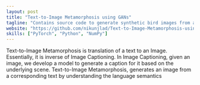 ```yaml
---
layout: post
title: "Text-to-Image Metamorphosis using GANs"
tagline: "Contains source code to generate synthetic bird images from a given text input"
website: "https://github.com/nikunjlad/Text-to-Image-Metamorphosis-using-GANs"
skills: ["PyTorch", "Python", "NumPy"]
---
```


Text-to-Image Metamorphosis is translation of a text to an Image. Essentially, it is 
inverse of Image Captioning. In Image Captioning, given an image, we develop a model to 
generate a caption for it based on the underlying scene. Text-to-Image Metamorphosis, 
generates an image from a corresponding text by understanding the language semantics